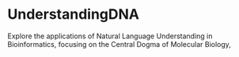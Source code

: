 # UnderstandingDNA
Explore the applications of Natural Language Understanding in Bioinformatics, focusing on the Central Dogma of Molecular Biology,
